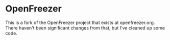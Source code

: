 # OpenFreezer

This is a fork of the OpenFreezer project that exists at openfreezer.org. There haven't been significant changes from that, but I've cleaned up some code.
